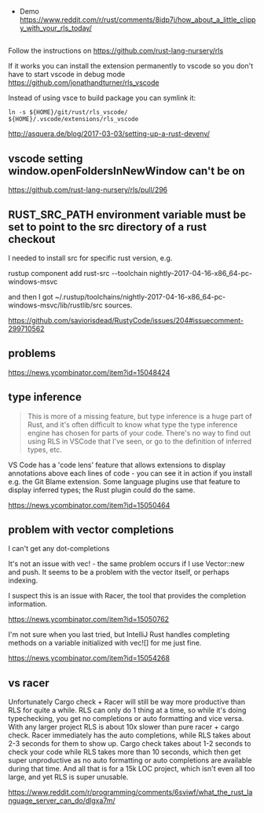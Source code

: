 - Demo https://www.reddit.com/r/rust/comments/8idp7j/how_about_a_little_clippy_with_your_rls_today/

##

Follow the instructions on https://github.com/rust-lang-nursery/rls

If it works you can install the extension permanently to vscode so you don't have to start vscode in debug mode https://github.com/jonathandturner/rls_vscode

Instead of using vsce to build package you can symlink it:

`ln -s ${HOME}/git/rust/rls_vscode/ ${HOME}/.vscode/extensions/rls_vscode`

http://asquera.de/blog/2017-03-03/setting-up-a-rust-devenv/

## vscode setting window.openFoldersInNewWindow can't be on

https://github.com/rust-lang-nursery/rls/pull/296

## RUST_SRC_PATH environment variable must be set to point to the src directory of a rust checkout

I needed to install src for specific rust version, e.g.

rustup component add rust-src --toolchain nightly-2017-04-16-x86_64-pc-windows-msvc

and then I got ~/.rustup/toolchains/nightly-2017-04-16-x86_64-pc-windows-msvc/lib/rustlib/src sources.

https://github.com/saviorisdead/RustyCode/issues/204#issuecomment-299710562

## problems

https://news.ycombinator.com/item?id=15048424

## type inference

> This is more of a missing feature, but type inference is a huge part of Rust, and it's often difficult to know what type the type inference engine has chosen for parts of your code. There's no way to find out using RLS in VSCode that I've seen, or go to the definition of inferred types, etc.

VS Code has a 'code lens' feature that allows extensions to display annotations above each lines of code - you can see it in action if you install e.g. the Git Blame extension.
Some language plugins use that feature to display inferred types; the Rust plugin could do the same.

https://news.ycombinator.com/item?id=15050464


## problem with vector completions

I can't get any dot-completions

It's not an issue with vec! - the same problem occurs if I use Vector::new and push. It seems to be a problem with the vector itself, or perhaps indexing.

I suspect this is an issue with Racer, the tool that provides the completion information.

https://news.ycombinator.com/item?id=15050762

I'm not sure when you last tried, but IntelliJ Rust handles completing methods on a variable initialized with vec![] for me just fine.

https://news.ycombinator.com/item?id=15054268

## vs racer

Unfortunately Cargo check + Racer will still be way more productive than RLS for quite a while. RLS can only do 1 thing at a time, so while it's doing typechecking, you get no completions or auto formatting and vice versa. With any larger project RLS is about 10x slower than pure racer + cargo check. Racer immediately has the auto completions, while RLS takes about 2-3 seconds for them to show up. Cargo check takes about 1-2 seconds to check your code while RLS takes more than 10 seconds, which then get super unproductive as no auto formatting or auto completions are available during that time. And all that is for a 15k LOC project, which isn't even all too large, and yet RLS is super unusable.

https://www.reddit.com/r/programming/comments/6sviwf/what_the_rust_language_server_can_do/dlgxa7m/
